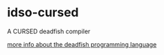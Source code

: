 # idso-cursed

A CURSED deadfish compiler

[more info about the deadfish programming language](https://esolangs.org/wiki/Deadfish)